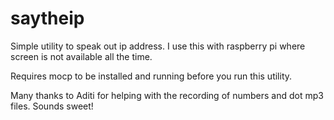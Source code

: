 # saytheip
Simple utility to speak out ip address.
I use this with raspberry pi where screen is not available all the time.

Requires mocp to be installed and running before you run this utility.

Many thanks to Aditi for helping with the recording of numbers and dot mp3 files.
Sounds sweet!
